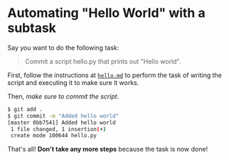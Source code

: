 # Automating "Hello World" with a subtask

Say you want to do the following task:

> Commit a script hello.py that prints out "Hello world".

First, follow the instructions at [`hello.md`](/general-notes/hello.md) to perform the task of writing the script and executing it to make sure it works.

Then, *make sure to commit the script*.

```bash
$ git add .
$ git commit -m "Added hello world"
[master 0bb7541] Added hello world
 1 file changed, 1 insertion(+)
 create mode 100644 hello.py
```

That's all! **Don't take any more steps** because the task is now done!
